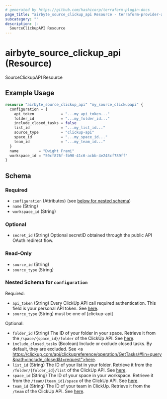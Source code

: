 ```yaml
---
# generated by https://github.com/hashicorp/terraform-plugin-docs
page_title: "airbyte_source_clickup_api Resource - terraform-provider-airbyte"
subcategory: ""
description: |-
  SourceClickupAPI Resource
---
```


# airbyte_source_clickup_api (Resource)

SourceClickupAPI Resource

## Example Usage

```terraform
resource "airbyte_source_clickup_api" "my_source_clickupapi" {
  configuration = {
    api_token            = "...my_api_token..."
    folder_id            = "...my_folder_id..."
    include_closed_tasks = false
    list_id              = "...my_list_id..."
    source_type          = "clickup-api"
    space_id             = "...my_space_id..."
    team_id              = "...my_team_id..."
  }
  name         = "Dwight Frami"
  workspace_id = "50cf876f-fb90-41c6-acbb-4e243cf789ff"
}
```

<!-- schema generated by tfplugindocs -->
## Schema

### Required

- `configuration` (Attributes) (see [below for nested schema](#nestedatt--configuration))
- `name` (String)
- `workspace_id` (String)

### Optional

- `secret_id` (String) Optional secretID obtained through the public API OAuth redirect flow.

### Read-Only

- `source_id` (String)
- `source_type` (String)

<a id="nestedatt--configuration"></a>
### Nested Schema for `configuration`

Required:

- `api_token` (String) Every ClickUp API call required authentication. This field is your personal API token. See <a href="https://clickup.com/api/developer-portal/authentication/#personal-token">here</a>.
- `source_type` (String) must be one of [clickup-api]

Optional:

- `folder_id` (String) The ID of your folder in your space. Retrieve it from the `/space/{space_id}/folder` of the ClickUp API. See <a href="https://clickup.com/api/clickupreference/operation/GetFolders/">here</a>.
- `include_closed_tasks` (Boolean) Include or exclude closed tasks. By default, they are excluded. See <a https://clickup.com/api/clickupreference/operation/GetTasks/#!in=query&path=include_closed&t=request">here</a>.
- `list_id` (String) The ID of your list in your folder. Retrieve it from the `/folder/{folder_id}/list` of the ClickUp API. See <a href="https://clickup.com/api/clickupreference/operation/GetLists/">here</a>.
- `space_id` (String) The ID of your space in your workspace. Retrieve it from the `/team/{team_id}/space` of the ClickUp API. See <a href="https://clickup.com/api/clickupreference/operation/GetSpaces/">here</a>.
- `team_id` (String) The ID of your team in ClickUp. Retrieve it from the `/team` of the ClickUp API. See <a href="https://clickup.com/api/clickupreference/operation/GetAuthorizedTeams/">here</a>.


